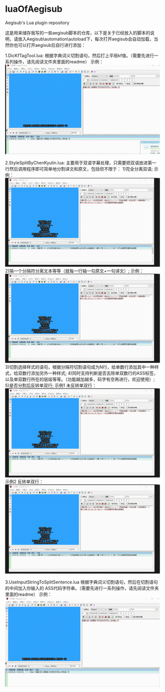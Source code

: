 # luaOfAegisub
Aegisub's Lua plugin repository

这是用来储存我写的一些aegisub脚本的仓库，以下是关于已经放入的脚本的说明，请放入Aegisub\automation\autoload下，每次打开aegisub会自动加载，当然你也可以打开aegisub后自行进行添加：

1.DicKfTagTool.lua:
  根据字典词义切割语句，然后打上平局kf值。（需要先进行一系列操作，请先阅读文件夹里面的readme）
  示例：
  ![image](https://github.com/KyulinChen/luaOfAegisub/blob/master/DemoPic/demo1.gif)
  
2.StyleSplitByChenKyulin.lua:
  主要用于双语字幕处理，只需要把双语放进第一行然后调用程序即可简单地分割译文和原文，包括但不限于：
  1)完全分离双语;
  示例：
  ![image](https://github.com/KyulinChen/luaOfAegisub/blob/master/DemoPic/demo2-1.gif)
  2)隔一个分隔符分离文本等等（就每一行轴一句原文+一句译文）;
  示例：
  ![image](https://github.com/KyulinChen/luaOfAegisub/blob/master/DemoPic/demo2-2.gif)
  3)切割选择样式的语句，根据分隔符切割语句成为N行，给单数行添加其中一种样式，给双数行添加另外一种样式;
  4)同时支持判断是否去除单双数行的ASS标签，以及单双数行所在的层级等等。（功能越加越多，码字有空再进行，欢迎使用）;
  5)是否分割后反转单双行;
  示例1 未反转单双行：
  ![image](https://github.com/KyulinChen/luaOfAegisub/blob/master/DemoPic/demo2-4.gif)
  示例2 反转单双行：
  ![image](https://github.com/KyulinChen/luaOfAegisub/blob/master/DemoPic/demo2-3.gif)
  
3.UseInputStringToSplitSentence.lua
  根据字典词义切割语句，然后在切割语句的中间加入你输入的 ASS代码字符串。（需要先进行一系列操作，请先阅读文件夹里面的readme）
   示例：
  ![image](https://github.com/KyulinChen/luaOfAegisub/blob/master/DemoPic/demo3.gif)
  
